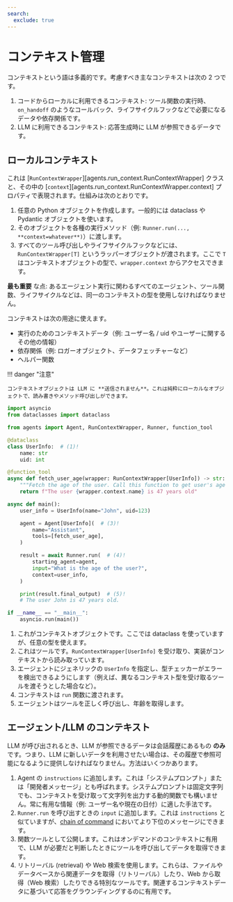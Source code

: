 ```yaml
---
search:
  exclude: true
---
```

# コンテキスト管理

コンテキストという語は多義的です。考慮すべき主なコンテキストは次の 2 つです。

1. コードからローカルに利用できるコンテキスト: ツール関数の実行時、`on_handoff` のようなコールバック、ライフサイクルフックなどで必要になるデータや依存関係です。
2. LLM に利用できるコンテキスト: 応答生成時に LLM が参照できるデータです。

## ローカルコンテキスト

これは [`RunContextWrapper`][agents.run_context.RunContextWrapper] クラスと、その中の [`context`][agents.run_context.RunContextWrapper.context] プロパティで表現されます。仕組みは次のとおりです。

1. 任意の Python オブジェクトを作成します。一般的には dataclass や Pydantic オブジェクトを使います。
2. そのオブジェクトを各種の実行メソッド（例: `Runner.run(..., **context=whatever**)`）に渡します。
3. すべてのツール呼び出しやライフサイクルフックなどには、`RunContextWrapper[T]` というラッパーオブジェクトが渡されます。ここで `T` はコンテキストオブジェクトの型で、`wrapper.context` からアクセスできます。

**最も重要** な点: あるエージェント実行に関わるすべてのエージェント、ツール関数、ライフサイクルなどは、同一のコンテキストの型を使用しなければなりません。

コンテキストは次の用途に使えます。

- 実行のためのコンテキストデータ（例: ユーザー名 / uid やユーザーに関するその他の情報）
- 依存関係（例: ロガーオブジェクト、データフェッチャーなど）
- ヘルパー関数

!!! danger "注意"

    コンテキストオブジェクトは LLM に **送信されません**。これは純粋にローカルなオブジェクトで、読み書きやメソッド呼び出しができます。

```python
import asyncio
from dataclasses import dataclass

from agents import Agent, RunContextWrapper, Runner, function_tool

@dataclass
class UserInfo:  # (1)!
    name: str
    uid: int

@function_tool
async def fetch_user_age(wrapper: RunContextWrapper[UserInfo]) -> str:  # (2)!
    """Fetch the age of the user. Call this function to get user's age information."""
    return f"The user {wrapper.context.name} is 47 years old"

async def main():
    user_info = UserInfo(name="John", uid=123)

    agent = Agent[UserInfo](  # (3)!
        name="Assistant",
        tools=[fetch_user_age],
    )

    result = await Runner.run(  # (4)!
        starting_agent=agent,
        input="What is the age of the user?",
        context=user_info,
    )

    print(result.final_output)  # (5)!
    # The user John is 47 years old.

if __name__ == "__main__":
    asyncio.run(main())
```

1. これがコンテキストオブジェクトです。ここでは dataclass を使っていますが、任意の型を使えます。
2. これはツールです。`RunContextWrapper[UserInfo]` を受け取り、実装がコンテキストから読み取っています。
3. エージェントにジェネリックの `UserInfo` を指定し、型チェッカーがエラーを検出できるようにします（例えば、異なるコンテキスト型を受け取るツールを渡そうとした場合など）。
4. コンテキストは `run` 関数に渡されます。
5. エージェントはツールを正しく呼び出し、年齢を取得します。

## エージェント/LLM のコンテキスト

LLM が呼び出されるとき、LLM が参照できるデータは会話履歴にあるもの **のみ** です。つまり、LLM に新しいデータを利用させたい場合は、その履歴で参照可能になるように提供しなければなりません。方法はいくつかあります。

1. Agent の `instructions` に追加します。これは「システムプロンプト」または「開発者メッセージ」とも呼ばれます。システムプロンプトは固定文字列でも、コンテキストを受け取って文字列を出力する動的関数でも構いません。常に有用な情報（例: ユーザー名や現在の日付）に適した手法です。
2. `Runner.run` を呼び出すときの `input` に追加します。これは `instructions` と似ていますが、[chain of command](https://cdn.openai.com/spec/model-spec-2024-05-08.html#follow-the-chain-of-command) においてより下位のメッセージにできます。
3. 関数ツールとして公開します。これはオンデマンドのコンテキストに有用で、LLM が必要だと判断したときにツールを呼び出してデータを取得できます。
4. リトリーバル (retrieval) や Web 検索を使用します。これらは、ファイルやデータベースから関連データを取得（リトリーバル）したり、Web から取得（Web 検索）したりできる特別なツールです。関連するコンテキストデータに基づいて応答をグラウンディングするのに有用です。